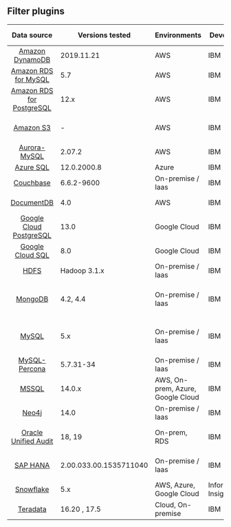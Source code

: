 ## Filter plugins

|                                           Data source                                            | Versions tested        | Environments                      | Developer            | Supported inputs               |                                                                                                        Download                                                                                                         |
|:------------------------------------------------------------------------------------------------:| ---------------------- | --------------------------------- | -------------------- | ------------------------------ |:-----------------------------------------------------------------------------------------------------------------------------------------------------------------------------------------------------------------------:|
|         [Amazon DynamoDB](../filter-plugin/logstash-filter-dynamodb-guardium/README.md)          | 2019.11.21             | AWS                               | IBM                  | CloudWatch (pull)              |                                                           [GDP](../filter-plugin/logstash-filter-dynamodb-guardium/DynamodbOverCloudwatchPackage/DynamoDB) \                                                            | [GI](https://github.com/IBM/universal-connectors/releases/download/v1.2.0/DynamodbOverCloudwatchPackage.zip)     |
|      [Amazon RDS for MySQL](../filter-plugin/logstash-filter-mysql-aws-guardium/README.md)       | 5.7                    | AWS                               | IBM                  | CloudWatch (pull)              |                                                            [GDP](../filter-plugin/logstash-filter-mysql-aws-guardium/MysqlOverCloudwatchLogsPackage/MySQL) \                                                            | [GI](https://github.com/IBM/universal-connectors/releases/download/v1.2.0/MysqlOverCloudwatchLogsPackage.zip)     |
|    [Amazon RDS for PostgreSQL](../filter-plugin/logstash-filter-postgres-guardium/README.md)     | 12.x                   | AWS                               | IBM                  | CloudWatch (pull)              |                                                           [GDP](../filter-plugin/logstash-filter-postgres-guardium/PostgresOverCloudWatchPackage/Postgres) \                                                            | [GI](https://github.com/IBM/universal-connectors/releases/download/v1.2.0/PostgresOverCloudWatchPackage.zip)     |
|               [Amazon S3](../filter-plugin/logstash-filter-s3-guardium/README.md)                | -                      | AWS                               | IBM                  | CloudWatch (pull), SQS (pull)  |                                                                  [GDP](../filter-plugin/logstash-filter-s3-guardium/S3OverCloudwatchLogsPackage/S3) \                                                                   | [GI](https://github.com/IBM/universal-connectors/releases/download/v1.2.0/S3OverCloudwatchLogsPackage.zip)           |
|         [Aurora-MySQL](../filter-plugin/logstash-filter-aurora-mysql-guardium/README.md)         | 2.07.2                 | AWS                               | IBM                  | CloudWatch (pull)              |                                                       [GDP](../filter-plugin/logstash-filter-aurora-mysql-guardium/AuroraMysqlOverCloudwatchPackage/AuroraMysql)                                                        |
|            [Azure SQL](../filter-plugin/logstash-filter-azure-sql-guardium/README.md)            | 12.0.2000.8        | Azure                 | IBM                  | JDBC (pull)                    |                                                                   [GDP](../filter-plugin/logstash-filter-azure-sql-guardium/AzureSQLOverJdbcPackage)                                                                    
|           [Couchbase](../filter-plugin/logstash-filter-couchbasedb-guardium/README.md)           | 6.6.2-9600             | On-premise / Iaas                 | IBM                  | Filebeat (push)                |                                                        [GDP](../filter-plugin/logstash-filter-couchbasedb-guardium/CouchbasedbOverFilebeatPackage/CouchbaseDB) \                                                        | [GI](https://github.com/IBM/universal-connectors/releases/download/v1.2.0/CouchbasedbOverFilebeatPackage.zip) |
|            [DocumentDB](../filter-plugin/logstash-filter-documentdb-aws-guardium/README.md)            | 4.0        | AWS                 | IBM                  | CloudWatch (pull)                    |                                                             [GDP](../filter-plugin/logstash-filter-documentdb-aws-guardium/DocumentDBOverCloudwatchPackage)                                                             
| [Google Cloud PostgreSQL](../filter-plugin/logstash-filter-pubsub-postgresql-guardium/README.md) | 13.0                   | Google Cloud                      | IBM                  | Pub/Sub (pull)                 |                                                               [GDP](../filter-plugin/logstash-filter-pubsub-postgresql-guardium/PubSubPostgreSQLPackage)                                                                |
|       [Google Cloud SQL](../filter-plugin/logstash-filter-pubsub-mysql-guardium/README.md)       | 8.0                    | Google Cloud                      | IBM                  | Pub/Sub (pull)                 |                                                                    [GDP](../filter-plugin/logstash-filter-pubsub-mysql-guardium/PubSubMySQLPackage)                                                                     |
|                 [HDFS](../filter-plugin/logstash-filter-hdfs-guardium/README.md)                 | Hadoop 3.1.x           | On-premise / Iaas                 | IBM                  | Filebeat (push)                |                                                                  [GDP](../filter-plugin/logstash-filter-hdfs-guardium/HdfsOverFilebeatPackage/Hdfs) \                                                                   | [GI](https://github.com/IBM/universal-connectors/releases/download/v1.2.0/HDFSOverFilebeatPackage.zip)               |
|              [MongoDB](../filter-plugin/logstash-filter-mongodb-guardium/README.md)              | 4.2, 4.4               | On-premise / Iaas                 | IBM                  | Syslog (push), Filebeat (push) |                                                              [GDP](../filter-plugin/logstash-filter-mongodb-guardium/MongodbOverFilebeatPackage/MongoDB) \                                                              | [GI](https://github.com/IBM/universal-connectors/releases/download/v1.2.0/MongodbOverFilebeatPackage.zip)       |
|                [MySQL](../filter-plugin/logstash-filter-mysql-guardium/README.md)                | 5.x                    | On-premise / Iaas                 | IBM                  | Syslog (push), Filebeat (push) |                                                                 [GDP](../filter-plugin/logstash-filter-mysql-guardium/MysqlOverFilebeatPackage/Mysql) \                                                                 | [GI](https://github.com/IBM/universal-connectors/releases/download/v1.2.0/MysqlOverFilebeatPackage.zip)             |
|        [MySQL-Percona](../filter-plugin/logstash-filter-mysql-percona-guardium/README.md)        | 5.7.31-34              | On-premise / Iaas                 | IBM                  | Filebeat (push)                |                                                      [GDP](../filter-plugin/logstash-filter-mysql-percona-guardium/MysqlPerconaOverFilebeatPackage/MysqlPercona) \                                                      | [GI](https://github.com/IBM/universal-connectors/releases/download/v1.2.0/MysqlPerconaOverFilebeatPackage.zip)                     |
|     [MSSQL](../filter-plugin/logstash-filter-mssql-guardium/README.md)      | 14.0.x                 | AWS, On-prem, Azure, Google Cloud | IBM                  | JDBC (pull)                    |                                                                       [GDP](../filter-plugin/logstash-filter-mssql-guardium/MssqlOverJdbcPackage)                                                                       |
|                [Neo4j](../filter-plugin/logstash-filter-neo4j-guardium/README.md)                | 14.0                   | On-premise / Iaas                 | IBM                  | Filebeat (push)                |                                                                 [GDP](../filter-plugin/logstash-filter-neo4j-guardium/NeodbOverFilebeatPackage/Neo4jDB)                                                                 |
|         [Oracle Unified Audit](../filter-plugin/logstash-filter-oua-guardium/README.md)          | 18, 19                 | On-prem, RDS                      | IBM                  | Oracle Unified Audit (pull)    |                                                            [GDP](../filter-plugin/logstash-filter-oua-guardium/OracleUnifiedAuditPackage/OracleUnifiedAudit)                                                            |
|             [SAP HANA](../filter-plugin/logstash-filter-saphana-guardium/README.md)              | 2.00.033.00.1535711040 | On-premise / Iaas                 | IBM                  | Filebeat (push), JDBC (pull)   |                                                                               [GDP](../filter-plugin/logstash-filter-saphana-guardium) \                                                                                | [GI](https://github.com/IBM/universal-connectors/releases/download/v1.2.0/SaphanaOverFilebeatPackage.zip)         |
|            [Snowflake](https://github.com/infoinsights/guardium-snowflake-uc-filter)             | 5.x                    | AWS, Azure, Google Cloud          | Information Insights | JDBC (pull)                    |                                                                           [GDP](https://github.com/infoinsights/guardium-snowflake-uc-filter)                                                                           |
|            [Teradata](../filter-plugin/logstash-filter-teradatadb-guardium/README.md)            | 16.20 , 17.5           | Cloud, On-premise                 | IBM                  | JDBC (pull)                    |                                                                   [GDP](../filter-plugin/logstash-filter-teradatadb-guardium/TeradataOverJdbcPackage)                                                                   |        
